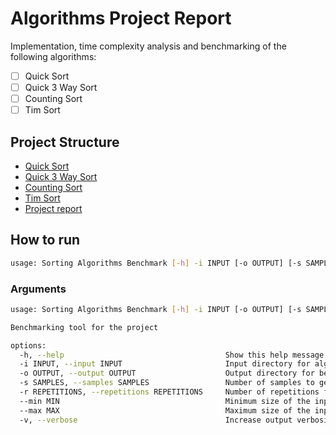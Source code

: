 # Algorithms Project Report

Implementation, time complexity analysis and benchmarking of the following algorithms:

- [ ] Quick Sort
- [ ] Quick 3 Way Sort
- [ ] Counting Sort
- [ ] Tim Sort

## Project Structure

- [Quick Sort](/quick_sort)
- [Quick 3 Way Sort](/quick_3_way_sort)
- [Counting Sort](/counting_sort)
- [Tim Sort](/tim_sort)
- [Project report](/docs)

## How to run

```bash
usage: Sorting Algorithms Benchmark [-h] -i INPUT [-o OUTPUT] [-s SAMPLES] [-r REPETITIONS] [--min MIN] [--max MAX] [-v] [--disable-check-correctness]
```

### Arguments

```bash
usage: Sorting Algorithms Benchmark [-h] -i INPUT [-o OUTPUT] [-s SAMPLES] [-r REPETITIONS] [--min MIN] [--max MAX] [-v]

Benchmarking tool for the project

options:
  -h, --help                                    Show this help message and exit
  -i INPUT, --input INPUT                       Input directory for algorithm inputs
  -o OUTPUT, --output OUTPUT                    Output directory for benchmark results
  -s SAMPLES, --samples SAMPLES                 Number of samples to get
  -r REPETITIONS, --repetitions REPETITIONS     Number of repetitions for each input length to run
  --min MIN                                     Minimum size of the input data. Default to 1
  --max MAX                                     Maximum size of the input data. Default to 10000
  -v, --verbose                                 Increase output verbosity
```

